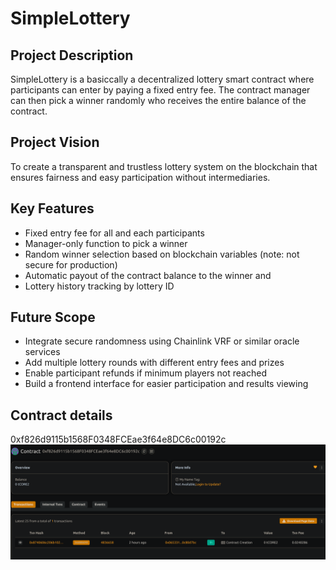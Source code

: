 # SimpleLottery

## Project Description
SimpleLottery is a basiccally a decentralized lottery smart contract where participants can enter by paying a fixed entry fee. The contract manager can then  pick a winner randomly who receives the entire balance of the contract.

## Project Vision
To create a transparent and trustless lottery system on the blockchain that ensures fairness and easy participation without intermediaries.

## Key Features
- Fixed entry fee for all and each participants
- Manager-only function to pick a winner
- Random winner selection based on blockchain variables (note: not secure for production)
- Automatic payout of the contract balance to the winner and 
- Lottery history tracking by lottery ID

## Future Scope
- Integrate secure randomness using Chainlink VRF or similar oracle services
- Add multiple lottery rounds with different entry fees and prizes
- Enable participant refunds if minimum players not reached
- Build a frontend interface for easier participation and results viewing

## Contract details
0xf826d9115b1568F0348FCEae3f64e8DC6c00192c
![alt text](image.png)
